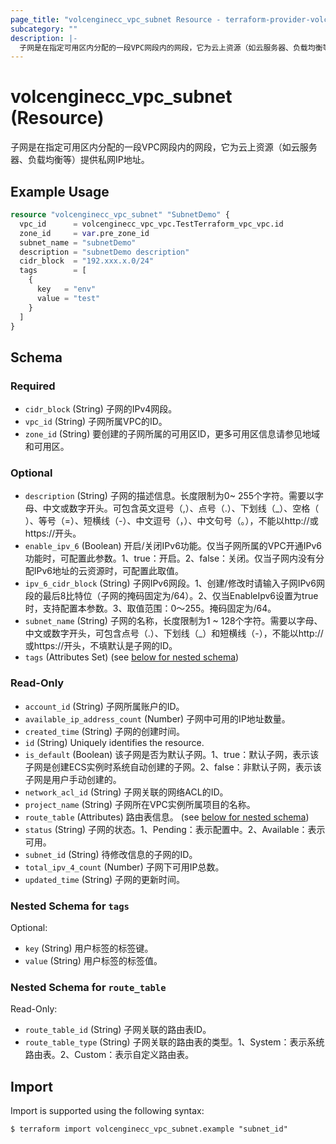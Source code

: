 ```yaml
---
page_title: "volcenginecc_vpc_subnet Resource - terraform-provider-volcenginecc"
subcategory: ""
description: |-
  子网是在指定可用区内分配的一段VPC网段内的网段，它为云上资源（如云服务器、负载均衡等）提供私网IP地址。
---
```


# volcenginecc_vpc_subnet (Resource)

子网是在指定可用区内分配的一段VPC网段内的网段，它为云上资源（如云服务器、负载均衡等）提供私网IP地址。

## Example Usage

```terraform
resource "volcenginecc_vpc_subnet" "SubnetDemo" {
  vpc_id      = volcenginecc_vpc_vpc.TestTerraform_vpc_vpc.id
  zone_id     = var.pre_zone_id
  subnet_name = "subnetDemo"
  description = "subnetDemo description"
  cidr_block  = "192.xxx.x.0/24"
  tags        = [
    {
      key   = "env"
      value = "test"
    }
  ]
}
```

<!-- schema generated by tfplugindocs -->
## Schema

### Required

- `cidr_block` (String) 子网的IPv4网段。
- `vpc_id` (String) 子网所属VPC的ID。
- `zone_id` (String) 要创建的子网所属的可用区ID，更多可用区信息请参见地域和可用区。

### Optional

- `description` (String) 子网的描述信息。长度限制为0~ 255个字符。需要以字母、中文或数字开头。可包含英文逗号（,）、点号（.）、下划线（_）、空格（ ）、等号（=）、短横线（-）、中文逗号（，）、中文句号（。），不能以http://或https://开头。
- `enable_ipv_6` (Boolean) 开启/关闭IPv6功能。仅当子网所属的VPC开通IPv6功能时，可配置此参数。1、true：开启。2、false：关闭。仅当子网内没有分配IPv6地址的云资源时，可配置此取值。
- `ipv_6_cidr_block` (String) 子网IPv6网段。1、创建/修改时请输入子网IPv6网段的最后8比特位（子网的掩码固定为/64）。2、仅当EnableIpv6设置为true时，支持配置本参数。3、取值范围：0～255。掩码固定为/64。
- `subnet_name` (String) 子网的名称，长度限制为1 ~ 128个字符。需要以字母、中文或数字开头，可包含点号（.）、下划线（_）和短横线（-），不能以http://或https://开头，不填默认是子网的ID。
- `tags` (Attributes Set) (see [below for nested schema](#nestedatt--tags))

### Read-Only

- `account_id` (String) 子网所属账户的ID。
- `available_ip_address_count` (Number) 子网中可用的IP地址数量。
- `created_time` (String) 子网的创建时间。
- `id` (String) Uniquely identifies the resource.
- `is_default` (Boolean) 该子网是否为默认子网。1、true：默认子网，表示该子网是创建ECS实例时系统自动创建的子网。2、false：非默认子网，表示该子网是用户手动创建的。
- `network_acl_id` (String) 子网关联的网络ACL的ID。
- `project_name` (String) 子网所在VPC实例所属项目的名称。
- `route_table` (Attributes) 路由表信息。 (see [below for nested schema](#nestedatt--route_table))
- `status` (String) 子网的状态。1、Pending：表示配置中。2、Available：表示可用。
- `subnet_id` (String) 待修改信息的子网的ID。
- `total_ipv_4_count` (Number) 子网下可用IP总数。
- `updated_time` (String) 子网的更新时间。

<a id="nestedatt--tags"></a>
### Nested Schema for `tags`

Optional:

- `key` (String) 用户标签的标签键。
- `value` (String) 用户标签的标签值。


<a id="nestedatt--route_table"></a>
### Nested Schema for `route_table`

Read-Only:

- `route_table_id` (String) 子网关联的路由表ID。
- `route_table_type` (String) 子网关联的路由表的类型。1、System：表示系统路由表。2、Custom：表示自定义路由表。

## Import

Import is supported using the following syntax:

```shell
$ terraform import volcenginecc_vpc_subnet.example "subnet_id"
```